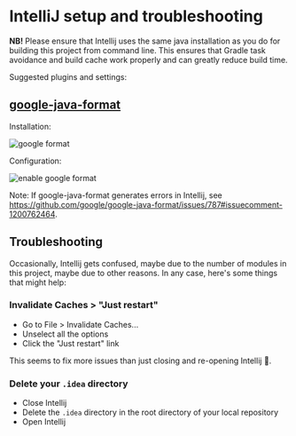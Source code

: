 # IntelliJ setup and troubleshooting

**NB!** Please ensure that Intellij uses the same java installation as you do for building this
project from command line. This ensures that Gradle task avoidance and build cache work properly and
can greatly reduce build time.

Suggested plugins and settings:

## [google-java-format](https://plugins.jetbrains.com/plugin/8527-google-java-format)

Installation:

![google format](https://user-images.githubusercontent.com/5099946/131758519-14d27c17-5fc2-4447-84b0-dbe7a7329022.png)

Configuration:

![enable google format](https://user-images.githubusercontent.com/5099946/131759832-36437aa0-a5f7-42c0-9425-8c5b45c16765.png)

Note: If google-java-format generates errors in Intellij,
see <https://github.com/google/google-java-format/issues/787#issuecomment-1200762464>.

## Troubleshooting

Occasionally, Intellij gets confused, maybe due to the number of modules in this project,
maybe due to other reasons. In any case, here's some things that might help:

### Invalidate Caches > "Just restart"

- Go to File > Invalidate Caches...
- Unselect all the options
- Click the "Just restart" link

This seems to fix more issues than just closing and re-opening Intellij :shrug:.

### Delete your `.idea` directory

- Close Intellij
- Delete the `.idea` directory in the root directory of your local repository
- Open Intellij
